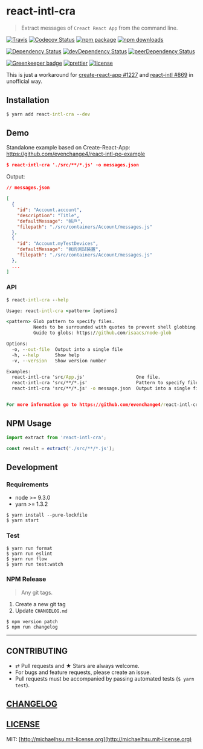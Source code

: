 # react-intl-cra

> Extract messages of `Creact React App` from the command line.

[![Travis][build-badge]][build]
[![Codecov Status][codecov-badge]][codecov]
[![npm package][npm-badge]][npm]
[![npm downloads][npm-downloads]][npm]

[![Dependency Status][dependency-badge]][dependency]
[![devDependency Status][devdependency-badge]][devdependency]
[![peerDependency Status][peerdependency-badge]][peerdependency]

[![Greenkeeper badge][greenkeeper-badge]][greenkeeper]
[![prettier][prettier-badge]][prettier]
[![license][license-badge]][license]

This is just a workaround for [create-react-app #1227](https://github.com/facebookincubator/create-react-app/issues/1227#issuecomment-285738137) and [react-intl #869](https://github.com/yahoo/react-intl/issues/869) in unofficial way.

## Installation

```cmd
$ yarn add react-intl-cra --dev
```

## Demo

Standalone example based on Create-React-App: https://github.com/evenchange4/react-intl-po-example

```json
$ react-intl-cra './src/**/*.js' -o messages.json
```

Output:

```json
// messages.json

[
  {
    "id": "Account.account",
    "description": "Title",
    "defaultMessage": "帳戶",
    "filepath": "./src/containers/Account/messages.js"
  },
  {
    "id": "Account.myTestDevices",
    "defaultMessage": "我的測試裝置",
    "filepath": "./src/containers/Account/messages.js"
  },
  ...
]
```

### API

```cmd
$ react-intl-cra --help

Usage: react-intl-cra <pattern> [options]

<pattern> Glob pattern to specify files.
          Needs to be surrounded with quotes to prevent shell globbing.
          Guide to globs: https://github.com/isaacs/node-glob

Options:
  -o, --out-file  Output into a single file                             [string]
  -h, --help      Show help                                            [boolean]
  -v, --version   Show version number                                  [boolean]

Examples:
  react-intl-cra 'src/App.js'                   One file.
  react-intl-cra 'src/**/*.js'                  Pattern to specify files
  react-intl-cra 'src/**/*.js' -o message.json  Output into a single file.


For more information go to https://github.com/evenchange4/react-intl-cra
```

## NPM Usage

```js
import extract from 'react-intl-cra';

const result = extract('./src/**/*.js');
```

## Development

### Requirements

* node >= 9.3.0
* yarn >= 1.3.2

```
$ yarn install --pure-lockfile
$ yarn start
```

### Test

```
$ yarn run format
$ yarn run eslint
$ yarn run flow
$ yarn run test:watch
```

### NPM Release

> Any git tags.

1. Create a new git tag
2. Update `CHANGELOG.md`

```console
$ npm version patch
$ npm run changelog
```

---

## CONTRIBUTING

* ⇄ Pull requests and ★ Stars are always welcome.
* For bugs and feature requests, please create an issue.
* Pull requests must be accompanied by passing automated tests (`$ yarn test`).

## [CHANGELOG](CHANGELOG.md)

## [LICENSE](LICENSE)

MIT: [http://michaelhsu.mit-license.org](http://michaelhsu.mit-license.org)

[build-badge]: https://img.shields.io/travis/evenchange4/react-intl-cra/master.svg?style=flat-square
[build]: https://travis-ci.org/evenchange4/react-intl-cra
[npm-badge]: https://img.shields.io/npm/v/react-intl-cra.svg?style=flat-square
[npm]: https://www.npmjs.org/package/react-intl-cra
[codecov-badge]: https://img.shields.io/codecov/c/github/evenchange4/react-intl-cra.svg?style=flat-square
[codecov]: https://codecov.io/github/evenchange4/react-intl-cra?branch=master
[npm-downloads]: https://img.shields.io/npm/dt/react-intl-cra.svg?style=flat-square
[license-badge]: https://img.shields.io/npm/l/react-intl-cra.svg?style=flat-square
[license]: http://michaelhsu.mit-license.org/
[dependency-badge]: https://david-dm.org/evenchange4/react-intl-cra.svg?style=flat-square
[dependency]: https://david-dm.org/evenchange4/react-intl-cra
[devdependency-badge]: https://david-dm.org/evenchange4/react-intl-cra/dev-status.svg?style=flat-square
[devdependency]: https://david-dm.org/evenchange4/react-intl-cra#info=devDependencies
[peerdependency-badge]: https://david-dm.org/evenchange4/react-intl-cra/peer-status.svg?style=flat-square
[peerdependency]: https://david-dm.org/evenchange4/react-intl-cra#info=peerDependencies
[greenkeeper-badge]: https://badges.greenkeeper.io/evenchange4/react-intl-cra.svg?style=flat-square
[greenkeeper]: https://greenkeeper.io/
[prettier-badge]: https://img.shields.io/badge/styled_with-prettier-ff69b4.svg?style=flat-square
[prettier]: https://github.com/prettier/prettier

